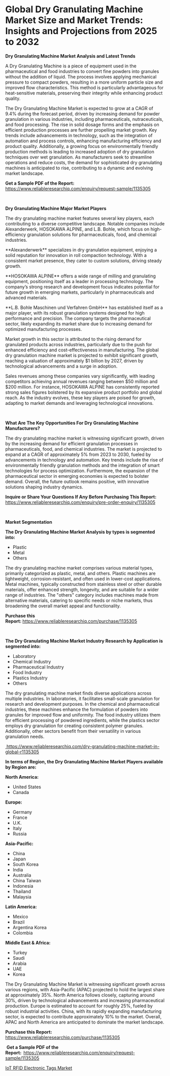<p><h1>Global Dry Granulating Machine Market Size and Market Trends: Insights and Projections from 2025 to 2032</h1></p><p><strong>Dry Granulating Machine Market Analysis and Latest Trends</strong></p>
<p><p>A Dry Granulating Machine is a piece of equipment used in the pharmaceutical and food industries to convert fine powders into granules without the addition of liquid. The process involves applying mechanical pressure to compact powders, resulting in a more uniform particle size and improved flow characteristics. This method is particularly advantageous for heat-sensitive materials, preserving their integrity while enhancing product quality.</p><p>The Dry Granulating Machine Market is expected to grow at a CAGR of 9.4% during the forecast period, driven by increasing demand for powder granulation in various industries, including pharmaceuticals, nutraceuticals, and food processing. The rise in solid dosage forms and the emphasis on efficient production processes are further propelling market growth. Key trends include advancements in technology, such as the integration of automation and process controls, enhancing manufacturing efficiency and product quality. Additionally, a growing focus on environmentally friendly production methods is leading to increased adoption of dry granulation techniques over wet granulation. As manufacturers seek to streamline operations and reduce costs, the demand for sophisticated dry granulating machines is anticipated to rise, contributing to a dynamic and evolving market landscape.</p></p>
<p><strong>Get a Sample PDF of the Report:&nbsp;</strong> <a href="https://www.reliableresearchiq.com/enquiry/request-sample/1135305?utm_campaign=3048&utm_medium=2&utm_source=Github&utm_content=ia&utm_term=25032025&utm_id=dry-granulating-machine">https://www.reliableresearchiq.com/enquiry/request-sample/1135305</a></p>
<p>&nbsp;</p>
<p><strong>Dry Granulating Machine Major Market Players</strong></p>
<p><p>The dry granulating machine market features several key players, each contributing to a diverse competitive landscape. Notable companies include Alexanderwerk, HOSOKAWA ALPINE, and L.B. Bohle, which focus on high-efficiency granulation solutions for pharmaceuticals, food, and chemical industries.</p><p>**Alexanderwerk** specializes in dry granulation equipment, enjoying a solid reputation for innovation in roll compaction technology. With a consistent market presence, they cater to custom solutions, driving steady growth.</p><p>**HOSOKAWA ALPINE** offers a wide range of milling and granulating equipment, positioning itself as a leader in processing technology. The company’s strong research and development focus indicates potential for future growth in emerging markets, particularly in pharmaceuticals and advanced materials.</p><p>**L.B. Bohle Maschinen und Verfahren GmbH** has established itself as a major player, with its robust granulation systems designed for high performance and precision. The company targets the pharmaceutical sector, likely expanding its market share due to increasing demand for optimized manufacturing processes.</p><p>Market growth in this sector is attributed to the rising demand for granulated products across industries, particularly due to the push for enhanced efficiency and cost-effectiveness in manufacturing. The global dry granulation machine market is projected to exhibit significant growth, reaching a valuation of approximately $1 billion by 2027, driven by technological advancements and a surge in adoption.</p><p>Sales revenues among these companies vary significantly, with leading competitors achieving annual revenues ranging between $50 million and $200 million. For instance, HOSOKAWA ALPINE has consistently reported strong sales figures bolstered by its expansive product portfolio and global reach. As the industry evolves, these key players are poised for growth, adapting to market demands and leveraging technological innovations.</p></p>
<p>&nbsp;</p>
<p><strong>What Are The Key Opportunities For Dry Granulating Machine Manufacturers?</strong></p>
<p><p>The dry granulating machine market is witnessing significant growth, driven by the increasing demand for efficient granulation processes in pharmaceuticals, food, and chemical industries. The market is projected to expand at a CAGR of approximately 5% from 2023 to 2030, fueled by advancements in technology and automation. Key trends include the rise of environmentally friendly granulation methods and the integration of smart technologies for process optimization. Furthermore, the expansion of the pharmaceutical sector in emerging economies is expected to bolster demand. Overall, the future outlook remains positive, with innovative solutions shaping industry dynamics.</p></p>
<p><strong>Inquire or Share Your Questions If Any Before Purchasing This Report:</strong> <a href="https://www.reliableresearchiq.com/enquiry/pre-order-enquiry/1135305?utm_campaign=3048&utm_medium=2&utm_source=Github&utm_content=ia&utm_term=25032025&utm_id=dry-granulating-machine">https://www.reliableresearchiq.com/enquiry/pre-order-enquiry/1135305</a></p>
<p>&nbsp;</p>
<p><strong>Market Segmentation</strong></p>
<p><strong>The Dry Granulating Machine Market Analysis by types is segmented into:</strong></p>
<p><ul><li>Plastic</li><li>Metal</li><li>Others</li></ul></p>
<p><p>The dry granulating machine market comprises various material types, primarily categorized as plastic, metal, and others. Plastic machines are lightweight, corrosion-resistant, and often used in lower-cost applications. Metal machines, typically constructed from stainless steel or other durable materials, offer enhanced strength, longevity, and are suitable for a wider range of industries. The "others" category includes machines made from alternative materials, catering to specific needs or niche markets, thus broadening the overall market appeal and functionality.</p></p>
<p><strong>Purchase this Report:&nbsp;</strong><a href="https://www.reliableresearchiq.com/purchase/1135305?utm_campaign=3048&utm_medium=2&utm_source=Github&utm_content=ia&utm_term=25032025&utm_id=dry-granulating-machine">https://www.reliableresearchiq.com/purchase/1135305</a></p>
<p>&nbsp;</p>
<p><strong>The Dry Granulating Machine Market Industry Research by Application is segmented into:</strong></p>
<p><ul><li>Laboratory</li><li>Chemical Industry</li><li>Pharmaceutical Industry</li><li>Food Industry</li><li>Plastics Industry</li><li>Others</li></ul></p>
<p><p>The dry granulating machine market finds diverse applications across multiple industries. In laboratories, it facilitates small-scale granulation for research and development purposes. In the chemical and pharmaceutical industries, these machines enhance the formulation of powders into granules for improved flow and uniformity. The food industry utilizes them for efficient processing of powdered ingredients, while the plastics sector employs dry granulation for creating consistent polymer granules. Additionally, other sectors benefit from their versatility in various granulation needs.</p></p>
<p><a href="https://www.reliableresearchiq.com/dry-granulating-machine-market-in-global-r1135305?utm_campaign=3048&utm_medium=2&utm_source=Github&utm_content=ia&utm_term=25032025&utm_id=dry-granulating-machine">&nbsp;https://www.reliableresearchiq.com/dry-granulating-machine-market-in-global-r1135305</a></p>
<p><strong>In terms of Region, the Dry Granulating Machine Market Players available by Region are:</strong></p>
<p>
    <p> <strong> North America: </strong>
        <ul>
            <li>United States</li>
            <li>Canada</li>
        </ul>
        </p> 
    <p> <strong> Europe: </strong>
        <ul>
            <li>Germany</li>
            <li>France</li>
            <li>U.K.</li>
            <li>Italy</li>
            <li>Russia</li>
        </ul>
        </p> 
    <p> <strong> Asia-Pacific: </strong>
        <ul>
            <li>China</li>
            <li>Japan</li>
            <li>South Korea</li>
            <li>India</li>
            <li>Australia</li>
            <li>China Taiwan</li>
            <li>Indonesia</li>
            <li>Thailand</li>
            <li>Malaysia</li>
        </ul>
        </p> 
    <p> <strong> Latin America: </strong>
        <ul>
            <li>Mexico</li>
            <li>Brazil</li>
            <li>Argentina Korea</li>
            <li>Colombia</li>
        </ul>
        </p> 
    <p> <strong> Middle East & Africa: </strong>
        <ul>
            <li>Turkey</li>
            <li>Saudi</li>
            <li>Arabia</li>
            <li>UAE</li>
            <li>Korea</li>
        </ul>
    </p>
    </p>
<p><p>The Dry Granulating Machine Market is witnessing significant growth across various regions, with Asia-Pacific (APAC) projected to hold the largest share at approximately 35%. North America follows closely, capturing around 30%, driven by technological advancements and increasing pharmaceutical production. Europe is estimated to account for roughly 25%, fueled by robust industrial activities. China, with its rapidly expanding manufacturing sector, is expected to contribute approximately 10% to the market. Overall, APAC and North America are anticipated to dominate the market landscape.</p></p>
<p><strong>Purchase this Report: </strong><a href="https://www.reliableresearchiq.com/purchase/1135305?utm_campaign=3048&utm_medium=2&utm_source=Github&utm_content=ia&utm_term=25032025&utm_id=dry-granulating-machine">https://www.reliableresearchiq.com/purchase/1135305</a></p>
<p>&nbsp;<strong>Get a Sample PDF of the Report:&nbsp;&nbsp;</strong><a href="https://www.reliableresearchiq.com/enquiry/request-sample/1135305?utm_campaign=3048&utm_medium=2&utm_source=Github&utm_content=ia&utm_term=25032025&utm_id=dry-granulating-machine">https://www.reliableresearchiq.com/enquiry/request-sample/1135305</a></p>
<p><strong></strong></p>
<p><p><a href="https://github.com/edacruz6/Market-Research-Report-List-1/blob/main/iot-rfid-electronic-tags-market.md?utm_campaign=3048&utm_medium=2&utm_source=Github&utm_content=ia&utm_term=25032025&utm_id=dry-granulating-machine">IoT RFID Electronic Tags Market</a></p></p>